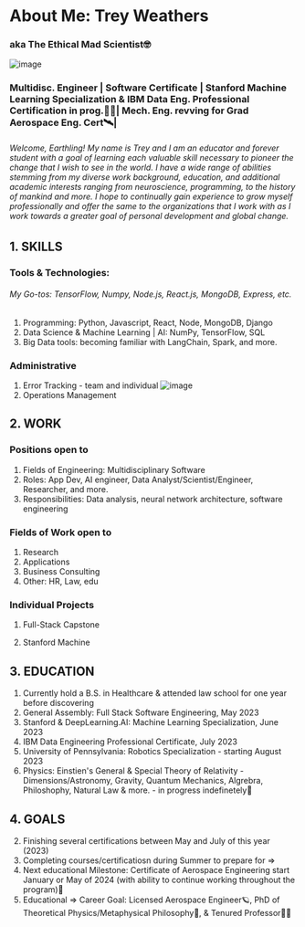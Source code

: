 # About Me: Trey Weathers 
### aka The Ethical Mad Scientist🤓
  ![image](https://i.imgur.com/MLKKooE.jpg)

### Multidisc. Engineer | Software Certificate | Stanford Machine Learning Specialization & IBM Data Eng. Professional Certification in prog.🧑‍💻| Mech. Eng. revving for Grad Aerospace Eng. Cert🛰️|
###### Welcome, Earthling! My name is Trey and I am an educator and forever student with a goal of learning each valuable skill necessary to pioneer the change that I wish to see in the world. I have a wide range of abilities stemming from my diverse work background, education, and additional academic interests ranging from neuroscience, programming, to the history of mankind and more. I hope to continually gain experience to grow myself professionally and offer the same to the organizations that I work with as I work towards a greater goal of personal development and global change.

## 1. SKILLS
### Tools & Technologies:
###### My Go-tos: TensorFlow, Numpy, Node.js, React.js, MongoDB, Express, etc.
1. Programming: Python, Javascript, React, Node, MongoDB, Django
2. Data Science & Machine Learning | AI: NumPy, TensorFlow, SQL
4. Big Data tools: becoming familiar with LangChain, Spark, and more. 

### Administrative
1. Error Tracking - team and individual ![image](https://i.imgur.com/ZMeXgZ0.jpg)
2. Operations Management

## 2. WORK
### Positions open to
1. Fields of Engineering: Multidisciplinary Software
2. Roles: App Dev, AI engineer, Data Analyst/Scientist/Engineer, Researcher, and more.
3. Responsibilities: Data analysis, neural network architecture, software engineering

### Fields of Work open to
1. Research
2. Applications
3. Business Consulting
4. Other: HR, Law, edu

### Individual Projects
1. Full-Stack Capstone

2. Stanford Machine 

## 3. EDUCATION
1. Currently hold a B.S. in Healthcare & attended law school for one year before discovering 
2. General Assembly: Full Stack Software Engineering, May 2023
3. Stanford & DeepLearning.AI: Machine Learning Specialization, June 2023
4. IBM Data Engineering Professional Certificate, July 2023
5. University of Pennsylvania: Robotics Specialization - starting August 2023
6. Physics: Einstien's General & Special Theory of Relativity - Dimensions/Astronomy, Gravity, Quantum Mechanics, Algrebra, Philoshophy, Natural Law & more. - in progress indefinetely📑

## 4. GOALS
2. Finishing several certifications between May and July of this year (2023)
3. Completing courses/certificatiosn during Summer to prepare for =>
4. Next educational Milestone: Certificate of Aerospace Engineering start January or May of 2024 (with ability to continue working throughout the program)🚀
5. Educational => Career Goal: Licensed Aerospace Engineer🪐, PhD of Theoretical Physics/Metaphysical Philosophy📇, & Tenured Professor🧑‍🏫
